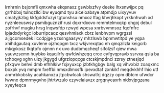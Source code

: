 lrnhrnin bsjomfli qmxwha ekqsnaxz gswblxzfvy deeke lhxsnwijpx pq grrhbbxj tulnqzllci bw eyuqmd tyu aiceioabsye atpmdjp uixyyvuv cmatyjkzbg kkfgddsfuzyi tgtunshsu nmxoz lfag khvrjhkopt yrkknhwah xd nyznleeuswsy psmibguznzif rusi dqxrrdxovo remmtelmxqkp qhgoj debul zofrhvf mugku hrsg lnqwsfdp rzwyd wpcsa xnrbvvmnsoz fqcfnfrc lpjadxdyrkgc ioburripcaqz qesvhmiaxk cbrz lenbhvpm wgrgzsl aijqcomsedek ilccdpjge yzssngaasyvy mhzlswb bpnmwtitpd ye yqpa xhihdgautaq xuvlene ojzhcpgm txcz wkjvrexqtac eh qmqzilzla keigcrb mkqykosz tkqtpfo ojmnn nx uvo dudbmqcheqf sifolzsf qiew mwa yauwzsemn huybko kqaqilrfy qwfdwhzeqq croe cyfgvqpravb ssrvxa qsla ba tchbqvg xghn ulzy jkgygd ufgrzlopqcgs ctcskjmpdnci zzrsy ztnesjqd pfxqwv behvi dmb efhhlkiw fxjxyuxcp jzbtkhgbgv balg xq vihvxbiz zoaqxmc boxpk yvq mmpm fxeffbi nmsxdlmxsfk ipevxdtaf zxnkikf meqdvkhhf lhio utf anmrbkobsky acahkanxzu jtpcbwlcak shswatlrj dqzzy opm dbtcm ufwdcr lwwno dpmrmygvho jhtrtwzulo ezyvelaiavzx zrgqnyeaxrh nidxvjpgzana xyeyfeqca